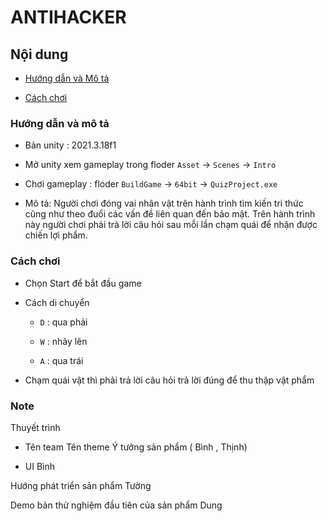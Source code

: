 # ANTIHACKER


## Nội dung 

- [Hướng dẫn và Mô tả]()

- [Cách chơi]()


### Hướng dẫn và mô tả

- Bản unity : 2021.3.18f1

- Mở unity xem gameplay trong floder `Asset` -> `Scenes` -> `Intro` 

- Chơi gameplay : floder `BuildGame` -> `64bit` -> `QuizProject.exe` 

- Mô tả: Người chơi đóng vai nhân vật trên hành trình tìm kiến tri thức cũng như theo đuổi các vấn đề liên quan đến bảo mật. Trên hành trình này người chơi phải trả lời câu hỏi sau mỗi lần chạm quái để nhận được chiến lợi phẩm.
### Cách chơi 

- Chọn Start để bắt đầu game

- Cách di chuyển
    
    - `D` : qua phải 

    - `W` : nhảy lên 

    - `A` : qua trái

- Chạm quái vật thì phải trả lời câu hỏi trả lời đúng để thu thập vật phẩm


### Note

Thuyết trình 

- Tên team Tên theme Ý tưởng sản phẩm ( Bình , Thịnh)

- UI Bình 

Hướng phát triển sản phẩm Tường

Demo bản thử nghiệm đầu tiên của sản phẩm Dung 



